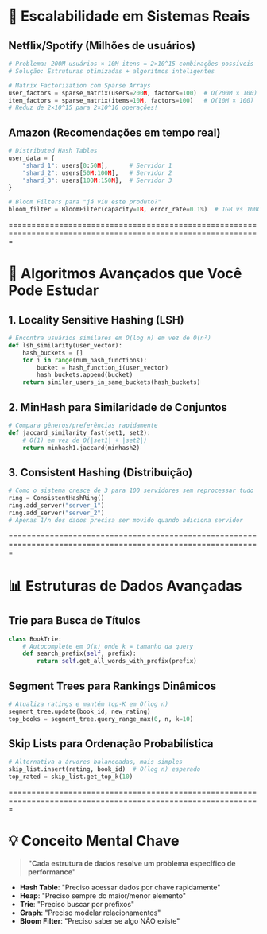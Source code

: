 # 🚀 Escalabilidade em Sistemas Reais

## Netflix/Spotify (Milhões de usuários)

```python
# Problema: 200M usuários × 10M itens = 2×10^15 combinações possíveis
# Solução: Estruturas otimizadas + algoritmos inteligentes

# Matrix Factorization com Sparse Arrays
user_factors = sparse_matrix(users=200M, factors=100)  # O(200M × 100)
item_factors = sparse_matrix(items=10M, factors=100)   # O(10M × 100)
# Reduz de 2×10^15 para 2×10^10 operações!
```

## Amazon (Recomendações em tempo real)

```python
# Distributed Hash Tables
user_data = {
    "shard_1": users[0:50M],      # Servidor 1
    "shard_2": users[50M:100M],   # Servidor 2
    "shard_3": users[100M:150M],  # Servidor 3
}

# Bloom Filters para "já viu este produto?"
bloom_filter = BloomFilter(capacity=1B, error_rate=0.1%)  # 1GB vs 100GB
```

=============================================================================================================

# 🧠 Algoritmos Avançados que Você Pode Estudar

## 1. Locality Sensitive Hashing (LSH)

```python
# Encontra usuários similares em O(log n) em vez de O(n²)
def lsh_similarity(user_vector):
    hash_buckets = []
    for i in range(num_hash_functions):
        bucket = hash_function_i(user_vector)
        hash_buckets.append(bucket)
    return similar_users_in_same_buckets(hash_buckets)
```

## 2. MinHash para Similaridade de Conjuntos

```python
# Compara gêneros/preferências rapidamente
def jaccard_similarity_fast(set1, set2):
    # O(1) em vez de O(|set1| + |set2|)
    return minhash1.jaccard(minhash2)
```

## 3. Consistent Hashing (Distribuição)

```python
# Como o sistema cresce de 3 para 100 servidores sem reprocessar tudo
ring = ConsistentHashRing()
ring.add_server("server_1")
ring.add_server("server_2")
# Apenas 1/n dos dados precisa ser movido quando adiciona servidor
```

=============================================================================================================

# 📊 Estruturas de Dados Avançadas

## Trie para Busca de Títulos

```python
class BookTrie:
    # Autocomplete em O(k) onde k = tamanho da query
    def search_prefix(self, prefix):
        return self.get_all_words_with_prefix(prefix)
```

## Segment Trees para Rankings Dinâmicos

```python
# Atualiza ratings e mantém top-K em O(log n)
segment_tree.update(book_id, new_rating)
top_books = segment_tree.query_range_max(0, n, k=10)
```

## Skip Lists para Ordenação Probabilística

```python
# Alternativa a árvores balanceadas, mais simples
skip_list.insert(rating, book_id)  # O(log n) esperado
top_rated = skip_list.get_top_k(10)
```

=============================================================================================================

# 💡 Conceito Mental Chave

> **"Cada estrutura de dados resolve um problema específico de performance"**

- **Hash Table**: "Preciso acessar dados por chave rapidamente"
- **Heap**: "Preciso sempre do maior/menor elemento"
- **Trie**: "Preciso buscar por prefixos"
- **Graph**: "Preciso modelar relacionamentos"
- **Bloom Filter**: "Preciso saber se algo NÃO existe"
